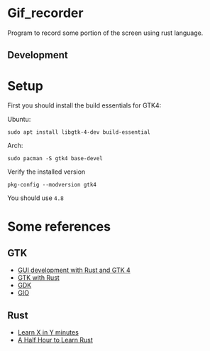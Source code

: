 # Gif_recorder
Program to record some portion of the screen using rust language.

## Development

# Setup

First you should install the build essentials for GTK4:

Ubuntu:
```
sudo apt install libgtk-4-dev build-essential
```

Arch:
```
sudo pacman -S gtk4 base-devel
```

Verify the installed version

```
pkg-config --modversion gtk4
```

You should use `4.8`


# Some references

## GTK
- [GUI development with Rust and GTK 4](https://gtk-rs.org/gtk4-rs/stable/latest/book/introduction.html)
- [GTK with Rust](https://gtk-rs.org/)
- [GDK](https://docs.gtk.org/gdk4/)
- [GIO](https://docs.gtk.org/gio/)

## Rust
- [Learn X in Y minutes](https://learnxinyminutes.com/docs/rust/)
- [A Half Hour to Learn Rust](https://fasterthanli.me/articles/a-half-hour-to-learn-rust)

